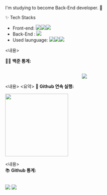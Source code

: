 I'm studying to become Back-End developer. 👋



✨ Tech Stacks
* Front-end: <span><img src="https://img.shields.io/badge/HTML5-E34F26?style=flat-square&logo=HTML5&logoColor=white"/></span><span><img src="https://img.shields.io/badge/CSS3-1572B6?style=flat-square&logo=CSS3&logoColor=white"/></span><span><img src="https://img.shields.io/badge/JavaScript-F7DF1E?style=flat-square&logo=JavaScript&logoColor=white"/></span>
* Back-End : <span><img src="https://img.shields.io/badge/MySQL-4479A1?style=flat-square&logo=MySQL&logoColor=white"/></span>
* Used launguage: <span><img src="https://img.shields.io/badge/Java-007396?style=flat-square&logo=Java&logoColor=white"/></span><span><img src="https://img.shields.io/badge/Python-3776AB?style=flat-square&logo=Python&logoColor=white"/></span><span><img src="https://img.shields.io/badge/C-A8B9CC?style=flat-square&logo=C&logoColor=white"/></span>


<내용>
<summary>🤷‍♂️ <b>백준 통계: </b></summary>
  <br>
<p align="center">
  <img src="http://mazassumnida.wtf/api/v2/generate_badge?boj=ieeh1016"/>
</p>
</자세히>
<내용>
<요약>  <b>Github 연속 실행: </b></summary>
  <br>
<p 정렬 = "중앙">
  <img height="200em" src="https://github-readme-streak-stats.herokuapp.com/?user=ieeh1016&hide_border=true&theme=vue-dark" />  
</p>
</자세히>
<내용>
<summary>📚 <b>Github 통계: </b></summary>
<br>
<p 정렬 = "중앙">
  <img src="https://github-readme-stats.vercel.app/api?username=ieeh1016&&show_icons=true&theme=vue-dark&line_height=27"/>
  <img src="https://github-readme-stats.vercel.app/api/top-langs/?username=ieeh1016&theme=vue-dark&langs_count=3">
</p>
</자세히>


<!--
**ieeh1016/ieeh1016** is a ✨ _special_ ✨ repository because its `README.md` (this file) appears on your GitHub profile.

Here are some ideas to get you started:

- 🔭 I’m currently working on ...
- 🌱 I’m currently learning ...
- 👯 I’m looking to collaborate on ...
- 🤔 I’m looking for help with ...
- 💬 Ask me about ...
- 📫 How to reach me: ...
- 😄 Pronouns: ...
- ⚡ Fun fact: ...
-->
